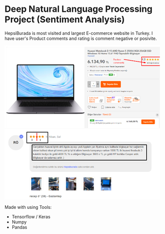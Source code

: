 # Deep Natural Language Processing Project (Sentiment Analysis)

HepsiBurada is most visited and largest E-commerce website in Turkey. I have user's Product comments and rating is comment negative or posivite.


![GitHub Logo](/img/product.png)
![GitHub Logo](/img/comment.png)

Made with using Tools:

* Tensorflow / Keras
* Numpy
* Pandas
